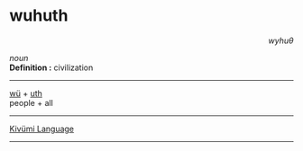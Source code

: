 
# wuhuth

<div align="right"><i>wyhuθ</i></div>

*noun*  
**Definition :** civilization  

---

[wü](wü.md) + [uth](uth.md)  
people + all  

---

[Kivümi Language](../README.md)

---
